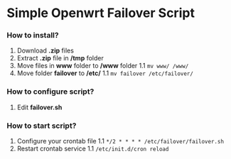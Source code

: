 # Simple Openwrt Failover Script

### How to install?
1. Download __.zip__ files
1. Extract __.zip__ file in  **/tmp** folder
1. Move files in **www** folder to **/www** folder
1.1 ``` mv www/ /www/ ```
1. Move folder **failover** to **/etc/**
1.1 ``` mv failover /etc/failover/ ```

### How to configure script?
1. Edit **failover.sh**

### How to start script?
1. Configure your crontab file
1.1 ``` */2 * * * * /etc/failover/failover.sh ```
1. Restart crontab service
1.1 ``` /etc/init.d/cron reload ```
